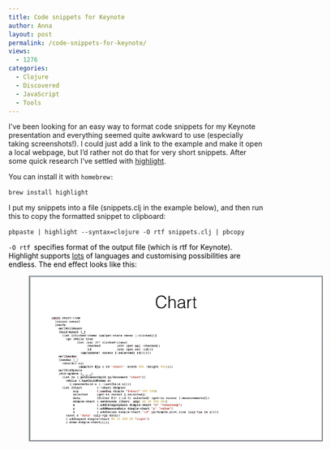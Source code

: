 ```yaml
---
title: Code snippets for Keynote
author: Anna
layout: post
permalink: /code-snippets-for-keynote/
views:
  - 1276
categories:
  - Clojure
  - Discovered
  - JavaScript
  - Tools
---
```

I've been looking for an easy way to format code snippets for my Keynote presentation and everything seemed quite awkward to use (especially taking screenshots!). I could just add a link to the example and make it open a local webpage, but I&#8217;d rather not do that for very short snippets. After some quick research I&#8217;ve settled with <a title="highlight" href="http://www.andre-simon.de/doku/highlight/en/highlight.html" target="_blank">highlight</a>.

You can install it with `homebrew:`

```
brew install highlight
```

I put my snippets into a file (snippets.clj in the example below), and then run this to copy the formatted snippet to clipboard:

```
pbpaste | highlight --syntax=clojure -O rtf snippets.clj | pbcopy
```

<p style="color: #000000;">
  <code>-O rtf </code>specifies format of the output file (which is rtf for Keynote). Highlight supports <a title="lots" href="http://www.andre-simon.de/doku/highlight/en/langs.php" target="_blank">lots</a> of languages and customising possibilities are endless. The end effect looks like this:
</p><figure id="attachment_271" style="width: 580px;" class="wp-caption alignnone">

<img class="wp-image-271 size-large" src="/images/keynote-code.jpg" alt="Sample slide with code snippet" width="580" height="327" />